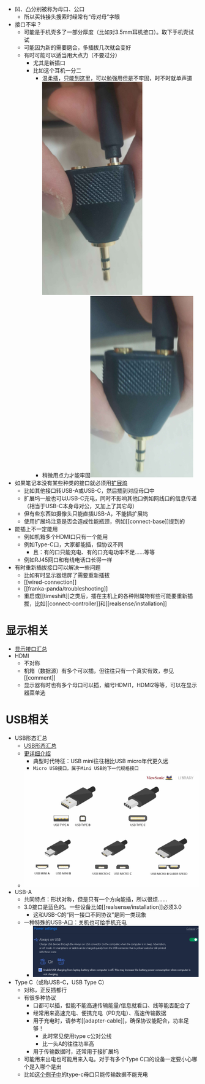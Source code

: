- 凹、凸分别被称为母口、公口
  - 所以买转接头搜索时经常有“母对母”字眼
- 接口不牢？
  - 可能是手机壳多了一部分厚度（比如对3.5mm耳机接口）。取下手机壳试试
  - 可能因为新的需要磨合，多插拔几次就会变好
  - 有时可能可以适当用大点力（不要过分）
    - 尤其是新插口
    - 比如这个耳机一分二
      - 温柔插，只能到这里，可以勉强用但是不牢固，时不时就单声道![](not-stable.png)
      - 稍微用点力才能牢固![](stable.png)
- 如果笔记本没有某些种类的接口就必须用[扩展坞](https://baike.baidu.com/item/%E6%89%A9%E5%B1%95%E5%9D%9E/9493210)
  - 比如其他接口转USB-A或USB-C，然后插到对应母口中
  - 扩展坞一般也可以USB-C充电，同时不影响其他口例如网线口的信息传递（相当于USB-C本身母对公，又加上了其它母）
  - 但有些东西如摄像头只能直插USB-A，不能插扩展坞
  - 使用扩展坞注意是否会造成性能瓶颈，例如[[connect-base]]提到的
- 能插上不一定能用
  - 例如机箱多个HDMI口只有一个能用
  - 例如Type-C口，大家都能插，但协议不同
    - 且：有的口只能充电、有的口充电功率不足……等等
  - 例如RJ45网口和有线电话口长得一样
- 有时重新插拔接口可以解决一些问题
  - 比如有时显示器熄屏了需要重新插拔
  - [[wired-connection]]
  - [[franka-panda/troubleshooting]]
  - 重启或[[timeshift]]之类后，插在主机上的各种附属物有些可能要重新插拔，比如[[connect-controller]]和[[realsense/installation]]
# 显示相关
- [显示接口汇总](http://jysh.people.cn/n1/2019/1115/c404390-31456452.html)
- HDMI
  - 不对称
  - 机箱（数据源）有多个可以插，但往往只有一个真实有效，参见[[comment]]
  - 显示器有时也有多个母口可以插，编号HDMI1，HDMI2等等，可以在显示器菜单选
# USB相关
- USB形态汇总
  - [USB形态汇总](https://www.viewsonic.com/library/tech/usb-c-usb-b-and-usb-a-whats-the-difference/)
  - [更详细介绍](https://zhuanlan.zhihu.com/p/447595295)
    - 典型时代特征：USB mini往往相比USB micro年代更久远
    - `Micro USB接口，属于Mini USB的下一代规格接口`
  - ![](usb.png)
- USB-A
  - 共同特点：形状对称，但是只有一个方向能插，所以很烦……
  - 3.0接口是蓝色的。一些设备比如[[realsense/installation]]必须3.0
    - 这和USB-C的“同一接口不同协议”是同一类现象
  - 一种特殊的USB-A口：关机也可给手机充电
    - ![](charge-when-off.png)
- Type C（或称USB-C，USB Type C）
  - 对称，正反插都行
  - 有很多种协议
    - 口都可以插，但能不能高速传输能量/信息就看口、线等能否配合了
    - 经常用来高速充电、便携充电（PD充电）、高速传输数据
    - 用于充电时，请参考[[adapter-cable]]，确保协议能配合，功率足够！
      - 此时常见使用type c公对公线
      - 比一头A的往往功率高
    - 用于传输数据时，还常用于接扩展坞
  - 可能用来出电也可能用来入电。对于有多个Type C口的设备一定要小心哪个是入哪个是出
  - 比如[这个例子中](https://blog.csdn.net/Diffserv_/article/details/115211061)的type-c母口只能传输数据不能充电